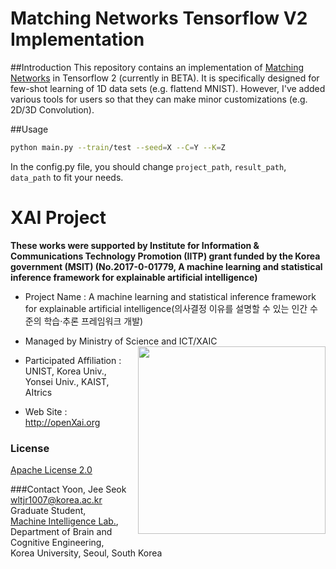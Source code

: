 
# Matching Networks Tensorflow V2 Implementation

##Introduction
This repository contains an implementation of [Matching Networks](https://arxiv.org/abs/1606.04080) in Tensorflow 2 (currently in BETA).
It is specifically designed for few-shot learning of 1D data sets (e.g. flattend MNIST).
However, I've added various tools for users so that they can make minor customizations (e.g. 2D/3D Convolution).

##Usage
```bash
python main.py --train/test --seed=X --C=Y --K=Z
```

In the config.py file, you should change ```project_path```, ```result_path```, ```data_path``` to fit your needs.
 
# XAI Project 

**These works were supported by Institute for Information & Communications Technology Promotion (IITP) grant funded by the Korea government (MSIT) (No.2017-0-01779, A machine learning and statistical inference framework for explainable artificial intelligence)**

+ Project Name : A machine learning and statistical inference framework for explainable artificial intelligence(의사결정 이유를 설명할 수 있는 인간 수준의 학습·추론 프레임워크 개발)

+ Managed by Ministry of Science and ICT/XAIC <img align="right" src="http://xai.unist.ac.kr/static/img/logos/XAIC_logo.png" width=300px>

+ Participated Affiliation : UNIST, Korea Univ., Yonsei Univ., KAIST, AItrics  

+ Web Site : <http://openXai.org>


### License
[Apache License 2.0](https://github.com/OpenXAIProject/tutorials/blob/master/LICENSE "Apache")

###Contact
Yoon, Jee Seok  
[wltjr1007@korea.ac.kr](emailto:wltjr1007@korea.ac.kr)  
Graduate Student,  
[Machine Intelligence Lab.](https://milab.korea.ac.kr),  
Department of Brain and Cognitive Engineering,  
Korea University, Seoul, South Korea

